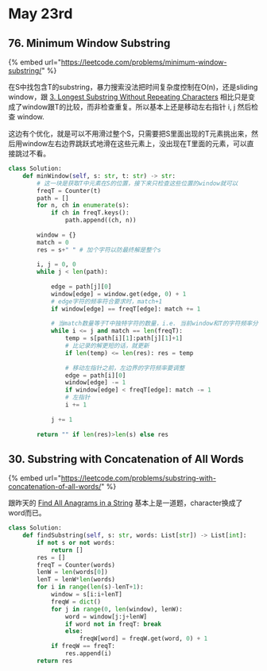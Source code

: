 # May 23rd

## 76. Minimum Window Substring

{% embed url="https://leetcode.com/problems/minimum-window-substring/" %}

在S中找包含T的substring，暴力搜索没法把时间复杂度控制在O\(n\)，还是sliding window，跟 [3. Longest Substring Without Repeating Characters](https://leetcode.com/problems/longest-substring-without-repeating-characters/) 相比只是变成了window跟T的比较，而非检查重复。所以基本上还是移动左右指针 i, j 然后检查 window.

这边有个优化，就是可以不用滑过整个S，只需要把S里面出现的T元素挑出来，然后用window左右边界跳跃式地滑在这些元素上，没出现在T里面的元素，可以直接跳过不看。

```python
class Solution:
    def minWindow(self, s: str, t: str) -> str:
        # 这一块是获取T中元素在S的位置，接下来只检查这些位置的window就可以
        freqT = Counter(t)
        path = []
        for n, ch in enumerate(s):
            if ch in freqT.keys():
                path.append((ch, n))
        
        window = {}
        match = 0
        res = s+" " # 加个字符以防最终解是整个s
        
        i, j = 0, 0
        while j < len(path):
            
            edge = path[j][0]
            window[edge] = window.get(edge, 0) + 1
            # edge字符的频率符合要求时，match+1
            if window[edge] == freqT[edge]: match += 1
            
            # 当match数量等于T中独特字符的数量，i.e. 当前window和T的字符频率分布相同
            while i <= j and match == len(freqT):
                temp = s[path[i][1]:path[j][1]+1]
                # 比记录的解更短的话，就更新
                if len(temp) <= len(res): res = temp
                
                # 移动左指针之前，左边界的字符频率要调整
                edge = path[i][0]
                window[edge] -= 1
                if window[edge] < freqT[edge]: match -= 1
                # 左指针
                i += 1
                
            j += 1
            
        return "" if len(res)>len(s) else res
```

## 30. Substring with Concatenation of All Words

{% embed url="https://leetcode.com/problems/substring-with-concatenation-of-all-words/" %}

跟昨天的 [Find All Anagrams in a String](https://leetcode.com/problems/find-all-anagrams-in-a-string/) 基本上是一道题，character换成了word而已。

```python
class Solution:
    def findSubstring(self, s: str, words: List[str]) -> List[int]:
        if not s or not words:
            return []
        res = []
        freqT = Counter(words)
        lenW = len(words[0])
        lenT = lenW*len(words)
        for i in range(len(s)-lenT+1):
            window = s[i:i+lenT]
            freqW = dict()
            for j in range(0, len(window), lenW):
                word = window[j:j+lenW]
                if word not in freqT: break
                else:
                    freqW[word] = freqW.get(word, 0) + 1
            if freqW == freqT:
                res.append(i)
        return res
```

